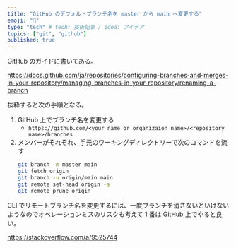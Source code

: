 ```yaml
---
title: "GitHub のデフォルトブランチ名を master から main へ変更する"
emoji: "🚛"
type: "tech" # tech: 技術記事 / idea: アイデア
topics: ["git", "github"]
published: true
---
```


GitHub のガイドに書いてある。

https://docs.github.com/ja/repositories/configuring-branches-and-merges-in-your-repository/managing-branches-in-your-repository/renaming-a-branch

抜粋すると次の手順となる。

1. GitHub 上でブランチ名を変更する
   - `https://github.com/<your name or organizaion name>/<repository name>/branches`
2. メンバーがそれぞれ、手元のワーキングディレクトリーで次のコマンドを流す
   ```sh
   git branch -m master main
   git fetch origin
   git branch -u origin/main main
   git remote set-head origin -a
   git remote prune origin
   ```

CLI でリモートブランチ名を変更するには、一度ブランチを消さないといけないようなのでオペレーションミスのリスクも考えて 1 番は GitHub 上でやると良い。

https://stackoverflow.com/a/9525744
